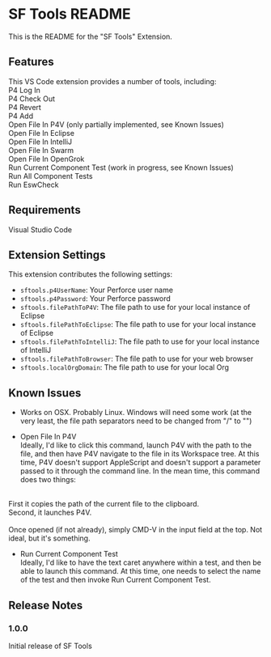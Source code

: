 # SF Tools README

This is the README for the "SF Tools" Extension.

## Features

This VS Code extension provides a number of tools, including:<br />
P4 Log In<br />
P4 Check Out<br />
P4 Revert<br />
P4 Add<br />
Open File In P4V (only partially implemented, see Known Issues)<br />
Open File In Eclipse<br />
Open File In IntelliJ<br />
Open File In Swarm<br />
Open File In OpenGrok<br />
Run Current Component Test (work in progress, see Known Issues)<br />
Run All Component Tests<br />
Run EswCheck<br />

## Requirements

Visual Studio Code

## Extension Settings

This extension contributes the following settings:

* `sftools.p4UserName`: Your Perforce user name
* `sftools.p4Password`: Your Perforce password
* `sftools.filePathToP4V`: The file path to use for your local instance of Eclipse
* `sftools.filePathToEclipse`: The file path to use for your local instance of Eclipse
* `sftools.filePathToIntelliJ`: The file path to use for your local instance of IntelliJ
* `sftools.filePathToBrowser`: The file path to use for your web browser
* `sftools.localOrgDomain`: The file path to use for your local Org

## Known Issues

* Works on OSX.  Probably Linux.  Windows will need some work (at the very least, the file path separators need to be changed from "/" to "\")

* Open File In P4V<br />
Ideally, I'd like to click this command, launch P4V with the path to the file, and then have P4V navigate to the file in its Workspace tree.  At this time, P4V doesn't support AppleScript and doesn't support a parameter passed to it through the command line.  In the mean time, this command does two things:<br />
<br />
First it copies the path of the current file to the clipboard.<br />
Second, it launches P4V.<br />
<br />
Once opened (if not already), simply CMD-V in the input field at the top.  Not ideal, but it's something.

* Run Current Component Test<br />
Ideally, I'd like to have the text caret anywhere within a test, and then be able to launch this command.  At this time, one needs to select the name of the test and then invoke Run Current Component Test.

## Release Notes

### 1.0.0

Initial release of SF Tools
